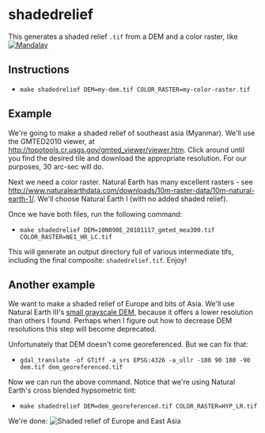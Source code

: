 # shadedrelief

This generates a shaded relief `.tif` from a DEM and a color raster, like [![Mandalay](http://apps.bostonglobe.com/graphics/2015/05/myanmar/assets/img/map-mandalay.jpg)](http://apps.bostonglobe.com/graphics/2015/05/myanmar/part-1.html)

## Instructions

- `make shadedrelief DEM=my-dem.tif COLOR_RASTER=my-color-raster.tif`

## Example

We're going to make a shaded relief of southeast asia (Myanmar). We'll use the GMTED2010 viewer, at http://topotools.cr.usgs.gov/gmted_viewer/viewer.htm. Click around until you find the desired tile and download the appropriate resolution. For our purposes, 30 arc-sec will do.

Next we need a color raster. Natural Earth has many excellent rasters - see http://www.naturalearthdata.com/downloads/10m-raster-data/10m-natural-earth-1/. We'll choose Natural Earth I (with no added shaded relief).

Once we have both files, run the following command:

- `make shadedrelief DEM=10N090E_20101117_gmted_mea300.tif COLOR_RASTER=NE1_HR_LC.tif`

This will generate an output directory full of various intermediate tifs, including the final composite: `shadedrelief.tif`. Enjoy!

## Another example

We want to make a shaded relief of Europe and bits of Asia. We'll use Natural Earth III's [small grayscale DEM](http://www.shadedrelief.com/natural3/pages/extra.html), because it offers a lower resolution than others I found. Perhaps when I figure out how to decrease DEM resolutions this step will become deprecated.

Unfortunately that DEM doesn't come georeferenced. But we can fix that:

- `gdal_translate -of GTiff -a_srs EPSG:4326 -a_ullr -180 90 180 -90 dem.tif dem_georeferenced.tif`

Now we can run the above command. Notice that we're using Natural Earth's cross blended hypsometric tint:

- `make shadedrelief DEM=dem_georeferenced.tif COLOR_RASTER=HYP_LR.tif`

We're done: ![Shaded relief of Europe and East Asia](https://cloud.githubusercontent.com/assets/370976/9882652/c6e93c82-5ba3-11e5-9718-9ee987eb67f4.png)
